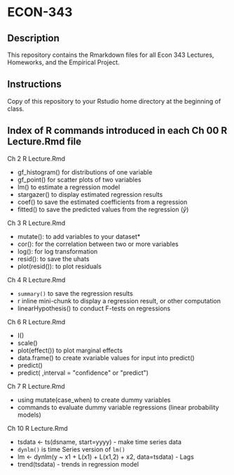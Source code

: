 # ECON-343
## Description
This repository contains the Rmarkdown files for all Econ 343 Lectures, Homeworks, and the Empirical Project. 

## Instructions
Copy of this repository to your Rstudio home directory at the beginning of class.

## Index of R commands introduced in each Ch 00 R Lecture.Rmd file

Ch 2 R Lecture.Rmd

- gf_histogram() for distributions of one variable
- gf_point()     for scatter plots of two variables
- lm()           to estimate a regression model
- stargazer()    to display estimated regression results
- coef()         to save the estimated coefficients from a regression
- fitted()       to save the predicted values from the regression ($\hat{y}$)


Ch 3 R Lecture.Rmd

- mutate():      to add variables to your dataset*
- cor():         for the correlation between two or more variables
- log():         for log transformation
- resid():       to save the uhats
- plot(resid()): to plot residuals


Ch 4 R Lecture.Rmd

- `summary()` to save the regression results
- r inline mini-chunk to display a regression result, or other computation
- linearHypothesis()  to conduct F-tests on regressions

Ch 6 R Lecture.Rmd

- I()
- scale()
- plot(effect())   to plot marginal effects
- data.frame()     to create xvariable values for input into predict()
- predict()
- predict( ,interval = "confidence" or "predict")

Ch 7 R Lecture.Rmd

- using mutate(case_when) to create dummy variables
- commands to evaluate dummy variable regressions (linear probability models)

Ch 10 R Lecture.Rmd

- tsdata <- ts(dsname, start=yyyy) - make time series data
- `dynlm()` is time Series version of `lm()`
- lm <- dynlm(y ~ x1 + L(x1) + L(x1,2) + x2, data=tsdata) - Lags
- trend(tsdata) - trends in regression model
